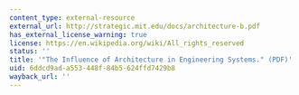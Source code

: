 ```yaml
---
content_type: external-resource
external_url: http://strategic.mit.edu/docs/architecture-b.pdf
has_external_license_warning: true
license: https://en.wikipedia.org/wiki/All_rights_reserved
status: ''
title: '"The Influence of Architecture in Engineering Systems." (PDF)'
uid: 6ddcd9ad-a553-448f-84b5-624ffd7429b8
wayback_url: ''
---
```


